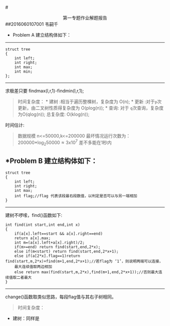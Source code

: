 #<center>第一专题作业解题报告</center>
##2016060107001 韦嗣千

* Problem A
	建立结构体如下：
---
	struct tree
	{	
		int left;
		int right;
		int max;
		int min;
	};
---

求极差只要 findmax(l,r,1)-findmin(l,r,1);
>时间复杂度：
	* 建树 :相当于遍历整棵树，复杂度为 O(n);
	* 更新 :对于`p`次更新，由二叉树性质得复杂度为 O(plog(n));
	* 查询: 对于 `q`次查询，复杂度为O(qlog(n));
	总复杂度: O(klog(n));

时间估计:
> 数据规模 n<=50000,k<=200000
最坏情况运行次数为：200000*$\log_{2}50000\approx3$x$10^7$
差不多能在1秒内

*Problem B
	建立结构体如下：
---
	struct tree
	{
		int left;
		int right;
		int max;
		int flag;//flag 代表该段最右段数值，以判定是否可以与另一端相加
	}
---
建树不啰嗦，find()函数如下:
	
	int find(int start,int end,int x)
	{
		if(a[x].left==start && a[x].right==end)
		return a[x].max;
		int m=(a[x].left+a[x].right)/2;
		if(m>=end) return find(start,end,2*x);
		else if(m<start) return find(start,end,2*x+1);
		else if(a[2*x].flag==1)return find(start,m,2*x)+find(m+1,end,2*x+1);//若flag为 ‘1’，则说明两端可以连接，  
		最大连续值取两边相加
		else return max(find(start,m,2*x),find(m+1,end,2*x+1));//否则最大连续值取二者最大
	}
---
change()函数取类似思路，每段flag值与其右子树相同。
>时间复杂度：
* 建树：同样是